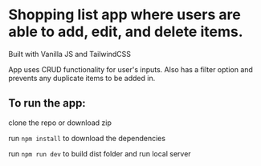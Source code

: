 # Shopping list app where users are able to add, edit, and delete items.

Built with Vanilla JS and TailwindCSS

App uses CRUD functionality for user's inputs. Also has a filter option and prevents any duplicate items to be added in.

## To run the app:

clone the repo or download zip

run `npm install` to download the dependencies

run `npm run dev` to build dist folder and run local server
